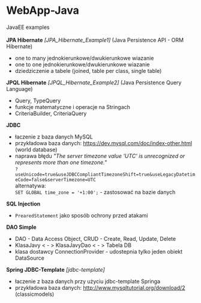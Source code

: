 # WebApp-Java
JavaEE  examples
<br><br>
<b>JPA Hibernate</b> <i>[JPA_Hibernate_Example1]</i> (Java Persistence API - ORM Hibernate)<br>
- one to many jednokierunkowe/dwukierunkowe wiazanie
- one to one jednokierunkowe/dwukierunkowe wiazanie
- dziedziczenie a tabele (joined, table per class, single table)

<b>JPQL Hibernate</b> <i>[JPQL_Hibernate_Example2]</i> (Java Persistence Query Language)<br>
- Query, TypeQuery
- funkcje matematyczne i operacje na Stringach
- CriteriaBuilder, CriteriaQuery

<b>JDBC</b>
- łaczenie z baza danych MySQL
- przykładowa baza danych: https://dev.mysql.com/doc/index-other.html (world database)
- naprawa błędu <i>"The server timezone value 'UTC' is unrecognized or represents more than one timezone."</i><br>
  <code>?useUnicode=true&useJDBCCompliantTimezoneShift=true&useLegacyDatetimeCode=false&serverTimezone=UTC</code>
  <br>alternatywa:<br>
  <code>SET GLOBAL time_zone = '+1:00';</code> - zastosować na bazie danych

<b>SQL Injection</b> 
- <code>PrearedStatement</code> jako sposób ochrony przed atakami 

<b>DAO Simple</b>
 - DAO - Data Access Object, CRUD - Create, Read, Update, Delete
 - KlasaJavy < - > KlasaJavyDao < - > Tabela DB
 - klasa dostawcy ConnectionProvider - udostepnia tylko jeden obiekt DataSource

<b>Spring JDBC-Template</b> <i>[jdbc-template]</i>
- łaczenie z baza danych przy użyciu jdbc-template Springa
- przykładowa baza danych: http://www.mysqltutorial.org/download/2 (classicmodels)
